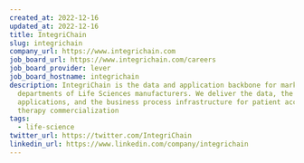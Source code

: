 ```yaml
---
created_at: 2022-12-16
updated_at: 2022-12-16
title: IntegriChain
slug: integrichain
company_url: https://www.integrichain.com
job_board_url: https://www.integrichain.com/careers
job_board_provider: lever
job_board_hostname: integrichain
description: IntegriChain is the data and application backbone for market access
  departments of Life Sciences manufacturers. We deliver the data, the
  applications, and the business process infrastructure for patient access and
  therapy commercialization
tags:
  - life-science
twitter_url: https://twitter.com/IntegriChain
linkedin_url: https://www.linkedin.com/company/integrichain
---
```

